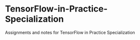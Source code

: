 # TensorFlow-in-Practice-Specialization
Assignments and notes for TensorFlow in Practice Specialization 
